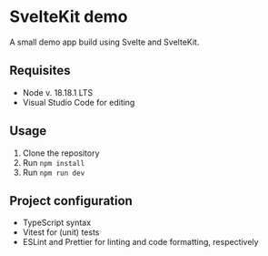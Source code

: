 # SvelteKit demo

A small demo app build using Svelte and SvelteKit.

## Requisites

* Node v. 18.18.1 LTS
* Visual Studio Code for editing

## Usage

1. Clone the repository
2. Run `npm install`
3. Run `npm run dev`

## Project configuration

* TypeScript syntax
* Vitest for (unit) tests
* ESLint and Prettier for linting and code formatting, respectively
